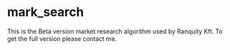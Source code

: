 # mark_search
This is the Beta version market research algorithm used by Ranquity Kft. To get the full version please contact me.
